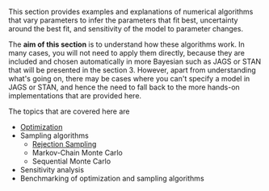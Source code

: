 This section provides examples and explanations of numerical algorithms that vary parameters to infer the parameters that fit best, uncertainty around the best fit, and sensitivity of the model to parameter changes. 

The **aim of this section** is to understand how these algorithms work. In many cases, you will not need to apply them directly, because they are included and chosen automatically in more Bayesian such as JAGS or STAN that will be presented in the section 3. However, apart from understanding what's going on, there may be cases where you can't specify a model in JAGS or STAN, and hence the need to fall back to the more hands-on implementations that are provided here. 

The topics that are covered here are

* [Optimization](https://github.com/florianhartig/LearningBayes/tree/master/CommentedCode/02-Samplers/Optimization)
* Sampling algorithms
  * [Rejection Sampling](https://github.com/florianhartig/LearningBayes/tree/master/CommentedCode/02-Samplers/Rejection)
  * Markov-Chain Monte Carlo
  * Sequential Monte Carlo
* Sensitivity analysis
* Benchmarking of optimization and sampling algorithms
